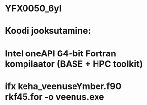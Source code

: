 # YFX0050_6yl

# Koodi jooksutamine:
# Intel oneAPI 64-bit Fortran kompilaator (BASE + HPC toolkit)
# ifx keha_veenuseYmber.f90 rkf45.for -o veenus.exe

